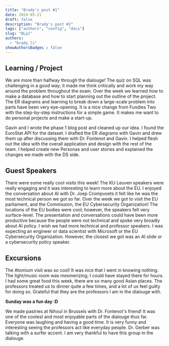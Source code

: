 ```yaml
---
title: "Brady's post #1"
date: 2024-05-21
draft: false
description: "Brady's post #2"
tags: ["authors", "config", "docs"]
slug: "BLp1"
authors:
  - "brady_li"
showAuthorsBadges : false
---
```


## Learning / Project
We are more than halfway through the dialouge! The quiz on SQL was challenging in a good way; it made me think critically and work my way around the problem throughout the exam. Over the week we learned how to make a database and how to start planning out the outline of the project. The ER diagrams and learning to break down a large-scale problem into parts have been very eye-opening. It is a nice change from Fundies Two with the step-by-step instructions for a simple game. It makes me want to do personal projects and make a start-up.

Gavin and I wrote the phase 1 blog post and cleaned up our idea. I found the EuroStat API for the dataset. I drafted the ER diagrams with Gavin and drew them up after discussing them with Dr. Fontenot and Gavin. I helped flesh out the idea with the overall application and design with the rest of the team. I helped create new Personas and user stories and explained the changes we made with the DS side.

## Guest Speakers
There were some really cool visits this week! The KU Leuven speakers were really engaging and it was interesting to learn more about the EU. I enjoyed the conversation about AI with Dr. Joep Crompvoets it felt like he was the most technical person we got so far. Over the week we got to visit the EU parliament, and the Commission, the EU Cybersecurity Organization! The locations of the EU bodies were cool; however, the speakers felt very surface-level. The presentation and conversations could have been more productive because the people were not technical and spoke very broadly about AI policy. I wish we had more technical and professor speakers. I was expecting an engineer or data scientist with Microsoft or the EU Cybersecurity Organization. However, the closest we got was an AI slide or a cybersecurity policy speaker. 

## Excursions 
The Atomium visit was so cool! It was nice that I went in knowing nothing. The light/music room was mesmerizing; I could have stayed there for hours. I had some great food this week, there are so many good Asian places. The professors treated us to dinner quite a few times, and a lot of us feel guilty for doing so. Grateful that they are the professors I am in the dialouge with.

**Sunday was a fun day :D**

We made pastries at Nihoul in Brussels with Dr. Fontenot's friend! It was one of the coolest and most enjoyable parts of the dialouge thus far. Everyone was laughing and having a good time. It is very funny and interesting seeing the professors act like everyday people. Dr. Gerber was talking with a surfer accent. I am very thankful to have this group in the dialouge. 




